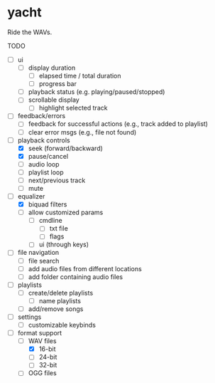 # yacht

Ride the WAVs.

TODO
- [ ] ui
    - [ ] display duration
        - [ ] elapsed time / total duration
        - [ ] progress bar
    - [ ] playback status (e.g. playing/paused/stopped)
    - [ ] scrollable display
         - [ ] highlight selected track
- [ ] feedback/errors
    - [ ] feedback for successful actions (e.g., track added to playlist)
    - [ ] clear error msgs (e.g., file not found)
- [ ] playback controls
    - [X] seek (forward/backward)
    - [X] pause/cancel
    - [ ] audio loop
    - [ ] playlist loop
    - [ ] next/previous track
    - [ ] mute
- [ ] equalizer
    - [X] biquad filters
    - [ ] allow customized params
        - [ ] cmdline
            - [ ] txt file
            - [ ] flags
        - [ ] ui (through keys)
- [ ] file navigation
    - [ ] file search
    - [ ] add audio files from different locations
    - [ ] add folder containing audio files
- [ ] playlists
    - [ ] create/delete playlists
        - [ ] name playlists
    - [ ] add/remove songs
- [ ] settings
    - [ ] customizable keybinds
- [ ] format support
    - [ ] WAV files
        - [X] 16-bit
        - [ ] 24-bit
        - [ ] 32-bit
    - [ ] OGG files
